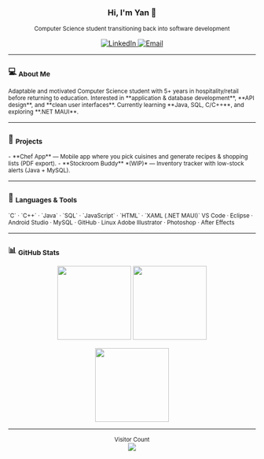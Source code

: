 <h3 align="center">Hi, I'm Yan 👋</h3>
<p align="center"><sub>Computer Science student transitioning back into software development</sub></p>

<p align="center">
  <a href="https://www.linkedin.com/in/yan-kapiankov/">
    <img alt="LinkedIn" src="https://img.shields.io/badge/LinkedIn-Yan%20Kapiankov-0A66C2?style=flat&logo=linkedin&logoColor=white">
  </a>
  <a href="mailto:yankapiankov@gmail.com">
    <img alt="Email" src="https://img.shields.io/badge/Email-yankapiankov%40gmail.com-D14836?style=flat&logo=gmail&logoColor=white">
  </a>
</p>

---

### 💻 <sub>About Me</sub>
<sub>
Adaptable and motivated Computer Science student with 5+ years in hospitality/retail before returning to education.  
Interested in **application & database development**, **API design**, and **clean user interfaces**.  
Currently learning **Java, SQL, C/C++**, and exploring **.NET MAUI**.  
</sub>

---

### 🔭 <sub>Projects</sub>
<sub>
- **Chef App** — Mobile app where you pick cuisines and generate recipes & shopping lists (PDF export).  
- **Stockroom Buddy** *(WIP)* — Inventory tracker with low-stock alerts (Java + MySQL).  
</sub>

---

### 🧰 <sub>Languages & Tools</sub>
<sub>
`C` · `C++` · `Java` · `SQL` · `JavaScript` · `HTML` · `XAML (.NET MAUI)`  
VS Code · Eclipse · Android Studio · MySQL · GitHub · Linux  
Adobe Illustrator · Photoshop · After Effects  
</sub>

---

### 📊 <sub>GitHub Stats</sub>
<p align="center">
  <img src="https://github-readme-stats.vercel.app/api?username=gya039&theme=great-gatsby&hide_border=false&include_all_commits=false&count_private=false" height="150"/>
  <img src="https://github-readme-stats.vercel.app/api/top-langs/?username=gya039&theme=great-gatsby&hide_border=false&layout=compact" height="150"/>
</p>
<p align="center">
  <img src="https://nirzak-streak-stats.vercel.app/?user=gya039&theme=great-gatsby&hide_border=false" height="150"/>
</p>

---

<p align="center">
  <sub>Visitor Count</sub><br>
  <img src="https://visitcount.itsvg.in/api?id=gya039&icon=0&color=0"/>
</p>
